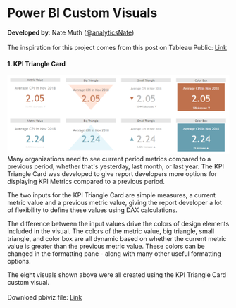 # Power BI Custom Visuals
**Developed by**: Nate Muth ([@analyticsNate](https://twitter.com/analyticsnate))<br>
 <br>
The inspiration for this project comes from this post on Tableau Public: [Link](https://public.tableau.com/en-us/s/gallery/20-ways-visualize-kpis?utm_source=Hootsuite&utm_medium=Social&utm_campaign=TableauSocial)
 <br>
#### 1. KPI Triangle Card
![alt text](https://github.com/analyticsnate/power-bi-custom-visuals/blob/master/images/ban_kpi_multi_card.PNG)
Many organizations need to see current period metrics compared to a previous period, whether that's yesterday, last month, or last year. The KPI Triangle Card was developed to give report developers more options for displaying KPI Metrics compared to a previous period.

The two inputs for the KPI Triangle Card are simple measures, a current metric value and a previous metric value, giving the report developer a lot of flexibility to define these values using DAX calculations.

The difference between the input values drive the colors of design elements included in the visual. The colors of the metric value, big triangle, small triangle, and color box are all dynamic based on whether the current metric value is greater than the previous metric value. These colors can be changed in the formatting pane - along with many other useful formatting options.

The eight visuals shown above were all created using the KPI Triangle Card custom visual. <br>
 <br>
Download pbiviz file: [Link](https://github.com/analyticsnate/power-bi-custom-visuals/blob/master/packagedVisuals/BANKPIMultiCard.pbiviz) <br>
